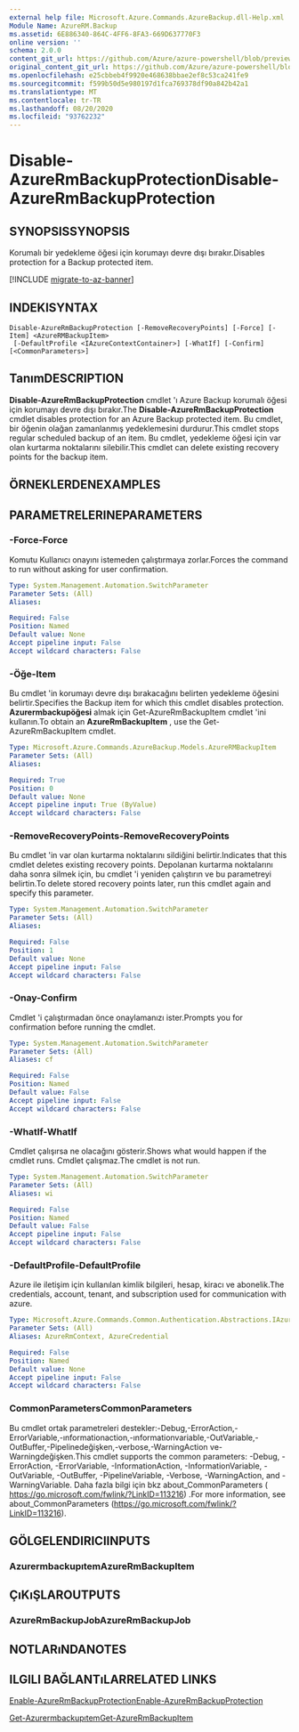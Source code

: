 ```yaml
---
external help file: Microsoft.Azure.Commands.AzureBackup.dll-Help.xml
Module Name: AzureRM.Backup
ms.assetid: 6E886340-864C-4FF6-8FA3-669D637770F3
online version: ''
schema: 2.0.0
content_git_url: https://github.com/Azure/azure-powershell/blob/preview/src/ResourceManager/AzureBackup/Commands.AzureBackup/help/Disable-AzureRmBackupProtection.md
original_content_git_url: https://github.com/Azure/azure-powershell/blob/preview/src/ResourceManager/AzureBackup/Commands.AzureBackup/help/Disable-AzureRmBackupProtection.md
ms.openlocfilehash: e25cbbeb4f9920e468638bbae2ef8c53ca241fe9
ms.sourcegitcommit: f599b50d5e980197d1fca769378df90a842b42a1
ms.translationtype: MT
ms.contentlocale: tr-TR
ms.lasthandoff: 08/20/2020
ms.locfileid: "93762232"
---
```

# <span data-ttu-id="75c2f-101">Disable-AzureRmBackupProtection</span><span class="sxs-lookup"><span data-stu-id="75c2f-101">Disable-AzureRmBackupProtection</span></span>

## <span data-ttu-id="75c2f-102">SYNOPSIS</span><span class="sxs-lookup"><span data-stu-id="75c2f-102">SYNOPSIS</span></span>
<span data-ttu-id="75c2f-103">Korumalı bir yedekleme öğesi için korumayı devre dışı bırakır.</span><span class="sxs-lookup"><span data-stu-id="75c2f-103">Disables protection for a Backup protected item.</span></span>

[!INCLUDE [migrate-to-az-banner](../../includes/migrate-to-az-banner.md)]

## <span data-ttu-id="75c2f-104">INDEKI</span><span class="sxs-lookup"><span data-stu-id="75c2f-104">SYNTAX</span></span>

```
Disable-AzureRmBackupProtection [-RemoveRecoveryPoints] [-Force] [-Item] <AzureRMBackupItem>
 [-DefaultProfile <IAzureContextContainer>] [-WhatIf] [-Confirm] [<CommonParameters>]
```

## <span data-ttu-id="75c2f-105">Tanım</span><span class="sxs-lookup"><span data-stu-id="75c2f-105">DESCRIPTION</span></span>
<span data-ttu-id="75c2f-106">**Disable-AzureRmBackupProtection** cmdlet 'ı Azure Backup korumalı öğesi için korumayı devre dışı bırakır.</span><span class="sxs-lookup"><span data-stu-id="75c2f-106">The **Disable-AzureRmBackupProtection** cmdlet disables protection for an Azure Backup protected item.</span></span>
<span data-ttu-id="75c2f-107">Bu cmdlet, bir öğenin olağan zamanlanmış yedeklemesini durdurur.</span><span class="sxs-lookup"><span data-stu-id="75c2f-107">This cmdlet stops regular scheduled backup of an item.</span></span>
<span data-ttu-id="75c2f-108">Bu cmdlet, yedekleme öğesi için var olan kurtarma noktalarını silebilir.</span><span class="sxs-lookup"><span data-stu-id="75c2f-108">This cmdlet can delete existing recovery points for the backup item.</span></span>

## <span data-ttu-id="75c2f-109">ÖRNEKLERDEN</span><span class="sxs-lookup"><span data-stu-id="75c2f-109">EXAMPLES</span></span>

## <span data-ttu-id="75c2f-110">PARAMETRELERINE</span><span class="sxs-lookup"><span data-stu-id="75c2f-110">PARAMETERS</span></span>

### <span data-ttu-id="75c2f-111">-Force</span><span class="sxs-lookup"><span data-stu-id="75c2f-111">-Force</span></span>
<span data-ttu-id="75c2f-112">Komutu Kullanıcı onayını istemeden çalıştırmaya zorlar.</span><span class="sxs-lookup"><span data-stu-id="75c2f-112">Forces the command to run without asking for user confirmation.</span></span>

```yaml
Type: System.Management.Automation.SwitchParameter
Parameter Sets: (All)
Aliases: 

Required: False
Position: Named
Default value: None
Accept pipeline input: False
Accept wildcard characters: False
```

### <span data-ttu-id="75c2f-113">-Öğe</span><span class="sxs-lookup"><span data-stu-id="75c2f-113">-Item</span></span>
<span data-ttu-id="75c2f-114">Bu cmdlet 'in korumayı devre dışı bırakacağını belirten yedekleme öğesini belirtir.</span><span class="sxs-lookup"><span data-stu-id="75c2f-114">Specifies the Backup item for which this cmdlet disables protection.</span></span>
<span data-ttu-id="75c2f-115">**Azurermbackupöğesi** almak için Get-AzureRmBackupItem cmdlet 'ini kullanın.</span><span class="sxs-lookup"><span data-stu-id="75c2f-115">To obtain an **AzureRmBackupItem** , use the Get-AzureRmBackupItem cmdlet.</span></span>

```yaml
Type: Microsoft.Azure.Commands.AzureBackup.Models.AzureRMBackupItem
Parameter Sets: (All)
Aliases: 

Required: True
Position: 0
Default value: None
Accept pipeline input: True (ByValue)
Accept wildcard characters: False
```

### <span data-ttu-id="75c2f-116">-RemoveRecoveryPoints</span><span class="sxs-lookup"><span data-stu-id="75c2f-116">-RemoveRecoveryPoints</span></span>
<span data-ttu-id="75c2f-117">Bu cmdlet 'in var olan kurtarma noktalarını sildiğini belirtir.</span><span class="sxs-lookup"><span data-stu-id="75c2f-117">Indicates that this cmdlet deletes existing recovery points.</span></span>
<span data-ttu-id="75c2f-118">Depolanan kurtarma noktalarını daha sonra silmek için, bu cmdlet 'i yeniden çalıştırın ve bu parametreyi belirtin.</span><span class="sxs-lookup"><span data-stu-id="75c2f-118">To delete stored recovery points later, run this cmdlet again and specify this parameter.</span></span>

```yaml
Type: System.Management.Automation.SwitchParameter
Parameter Sets: (All)
Aliases: 

Required: False
Position: 1
Default value: None
Accept pipeline input: False
Accept wildcard characters: False
```

### <span data-ttu-id="75c2f-119">-Onay</span><span class="sxs-lookup"><span data-stu-id="75c2f-119">-Confirm</span></span>
<span data-ttu-id="75c2f-120">Cmdlet 'i çalıştırmadan önce onaylamanızı ister.</span><span class="sxs-lookup"><span data-stu-id="75c2f-120">Prompts you for confirmation before running the cmdlet.</span></span>

```yaml
Type: System.Management.Automation.SwitchParameter
Parameter Sets: (All)
Aliases: cf

Required: False
Position: Named
Default value: False
Accept pipeline input: False
Accept wildcard characters: False
```

### <span data-ttu-id="75c2f-121">-WhatIf</span><span class="sxs-lookup"><span data-stu-id="75c2f-121">-WhatIf</span></span>
<span data-ttu-id="75c2f-122">Cmdlet çalışırsa ne olacağını gösterir.</span><span class="sxs-lookup"><span data-stu-id="75c2f-122">Shows what would happen if the cmdlet runs.</span></span>
<span data-ttu-id="75c2f-123">Cmdlet çalışmaz.</span><span class="sxs-lookup"><span data-stu-id="75c2f-123">The cmdlet is not run.</span></span>

```yaml
Type: System.Management.Automation.SwitchParameter
Parameter Sets: (All)
Aliases: wi

Required: False
Position: Named
Default value: False
Accept pipeline input: False
Accept wildcard characters: False
```

### <span data-ttu-id="75c2f-124">-DefaultProfile</span><span class="sxs-lookup"><span data-stu-id="75c2f-124">-DefaultProfile</span></span>
<span data-ttu-id="75c2f-125">Azure ile iletişim için kullanılan kimlik bilgileri, hesap, kiracı ve abonelik.</span><span class="sxs-lookup"><span data-stu-id="75c2f-125">The credentials, account, tenant, and subscription used for communication with azure.</span></span>

```yaml
Type: Microsoft.Azure.Commands.Common.Authentication.Abstractions.IAzureContextContainer
Parameter Sets: (All)
Aliases: AzureRmContext, AzureCredential

Required: False
Position: Named
Default value: None
Accept pipeline input: False
Accept wildcard characters: False
```

### <span data-ttu-id="75c2f-126">CommonParameters</span><span class="sxs-lookup"><span data-stu-id="75c2f-126">CommonParameters</span></span>
<span data-ttu-id="75c2f-127">Bu cmdlet ortak parametreleri destekler:-Debug,-ErrorAction,-ErrorVariable,-ınformationaction,-ınformationvariable,-OutVariable,-OutBuffer,-Pipelinedeğişken,-verbose,-WarningAction ve-Warningdeğişken.</span><span class="sxs-lookup"><span data-stu-id="75c2f-127">This cmdlet supports the common parameters: -Debug, -ErrorAction, -ErrorVariable, -InformationAction, -InformationVariable, -OutVariable, -OutBuffer, -PipelineVariable, -Verbose, -WarningAction, and -WarningVariable.</span></span> <span data-ttu-id="75c2f-128">Daha fazla bilgi için bkz about_CommonParameters ( https://go.microsoft.com/fwlink/?LinkID=113216) .</span><span class="sxs-lookup"><span data-stu-id="75c2f-128">For more information, see about_CommonParameters (https://go.microsoft.com/fwlink/?LinkID=113216).</span></span>

## <span data-ttu-id="75c2f-129">GÖLGELENDIRICI</span><span class="sxs-lookup"><span data-stu-id="75c2f-129">INPUTS</span></span>

### <span data-ttu-id="75c2f-130">Azurermbackupıtem</span><span class="sxs-lookup"><span data-stu-id="75c2f-130">AzureRmBackupItem</span></span>

## <span data-ttu-id="75c2f-131">ÇıKıŞLAR</span><span class="sxs-lookup"><span data-stu-id="75c2f-131">OUTPUTS</span></span>

### <span data-ttu-id="75c2f-132">AzureRmBackupJob</span><span class="sxs-lookup"><span data-stu-id="75c2f-132">AzureRmBackupJob</span></span>

## <span data-ttu-id="75c2f-133">NOTLARıNDA</span><span class="sxs-lookup"><span data-stu-id="75c2f-133">NOTES</span></span>

## <span data-ttu-id="75c2f-134">ILGILI BAĞLANTıLAR</span><span class="sxs-lookup"><span data-stu-id="75c2f-134">RELATED LINKS</span></span>

[<span data-ttu-id="75c2f-135">Enable-AzureRmBackupProtection</span><span class="sxs-lookup"><span data-stu-id="75c2f-135">Enable-AzureRmBackupProtection</span></span>](./Enable-AzureRmBackupProtection.md)

[<span data-ttu-id="75c2f-136">Get-Azurermbackupıtem</span><span class="sxs-lookup"><span data-stu-id="75c2f-136">Get-AzureRmBackupItem</span></span>](./Get-AzureRmBackupItem.md)


